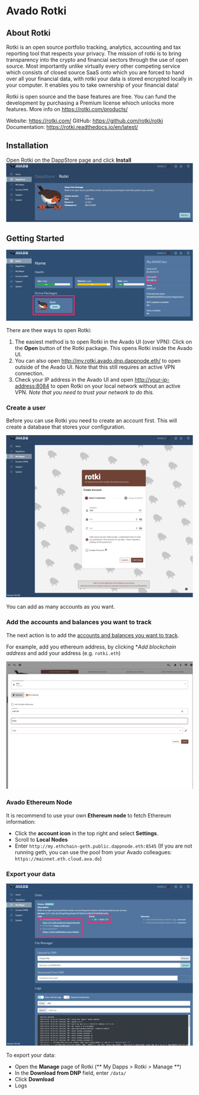 # Avado Rotki

## About Rotki

Rotki is an open source portfolio tracking, analytics, accounting and tax reporting tool that respects your privacy. The mission of rotki is to bring transparency into the crypto and financial sectors through the use of open source. Most importantly unlike virtually every other competing service which consists of closed source SaaS onto which you are forced to hand over all your financial data, with rotki your data is stored encrypted locally in your computer. It enables you to take ownership of your financial data!

Rotki is open source and the base features are free. You can fund the development by purchasing a Premium license whioch unlocks more features. More info on https://rotki.com/products/

Website: <https://rotki.com/>
GitHub: <https://github.com/rotki/rotki>
Documentation: <https://rotki.readthedocs.io/en/latest/>

## Installation

Open Rotki on the DappStore page and click **Install**  
![install.png](/rotki/install.png)

## Getting Started

![home_a.png](/rotki/home_a.png)

There are thee ways to open Rotki:
1. The easiest method is to open Rotki in the Avado UI (over VPN): Click on the **Open** button of the Rotki package. This opens Rotki inside the Avado UI.
2. You can also open <http://my.rotki.avado.dnp.dappnode.eth/> to open outside of the Avado UI. Note that this still requires an active VPN connection.
3. Check your IP address in the Avado UI and open <http://your-ip-address:8084> to open Rotki on your local network without an active VPN. *Note that you need to trust your network to do this.*

### Create a user

Before you can use Rotki you need to create an account first. This will create a database that stores your configuration.

![create_rotki_account.png](/rotki/create_rotki_account.png)

You can add as many accounts as you want.

### Add the accounts and balances you want to track

The next action is to add the [accounts and balances you want to track](https://rotki.readthedocs.io/en/latest/usage_guide.html#tracking-accounts-and-balances). 

For example, add you ethereum address, by clicking **Add blockchain address* and add your address (e.g. `rotki.eth`)

![add_account.png](/rotki/add_account.png)

### Avado Ethereum Node

It is recommend to use your own **Ethereum node** to fetch Ethereum information:

* Click the **account icon** in the top right and select **Settings**.
* Scroll to **Local Nodes**
* Enter `http://my.ethchain-geth.public.dappnode.eth:8545`
  (If you are not running geth, you can use the pool from your Avado colleagues: `https://mainnet.eth.cloud.ava.do`)


### Export your data

![manage_a.png](/rotki/manage_a.png)

To export your data:
* Open the **Manage** page of Rotki (** My Dapps > Rotki > Manage **)
* In the **Download from DNP** field, enter `/data/`
* Click **Download**
* Logs